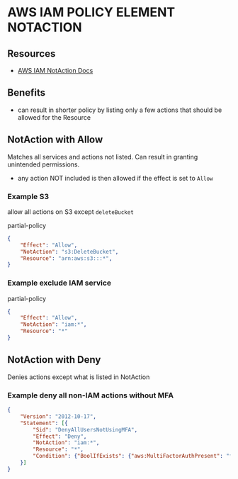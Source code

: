 # AWS IAM POLICY ELEMENT NOTACTION

## Resources
- [AWS IAM NotAction Docs](https://docs.aws.amazon.com/IAM/latest/UserGuide/reference_policies_elements_notaction.html)

## Benefits
- can result in shorter policy by listing only a few actions that should be allowed for the Resource

## NotAction with Allow
Matches all services and actions not listed. Can result in granting unintended permissions.

- any action NOT included is then allowed if the effect is set to `Allow`

### Example S3
allow all actions on S3 except `deleteBucket`

partial-policy
```json
{
    "Effect": "Allow",
    "NotAction": "s3:DeleteBucket",
    "Resource": "arn:aws:s3:::*",
}
```

### Example exclude IAM service

partial-policy
```json
{
    "Effect": "Allow",
    "NotAction": "iam:*",
    "Resource": "*"
}
```

## NotAction with Deny
Denies actions except what is listed in NotAction

### Example deny all non-IAM actions without MFA

```json
{
    "Version": "2012-10-17",
    "Statement": [{
        "Sid": "DenyAllUsersNotUsingMFA",
        "Effect": "Deny",
        "NotAction": "iam:*",
        "Resource": "*",
        "Condition": {"BoolIfExists": {"aws:MultiFactorAuthPresent": "false"}}
    }]
}
```